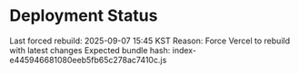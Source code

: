 # Deployment Status

Last forced rebuild: 2025-09-07 15:45 KST
Reason: Force Vercel to rebuild with latest changes
Expected bundle hash: index-e445946681080eeb5fb65c278ac7410c.js